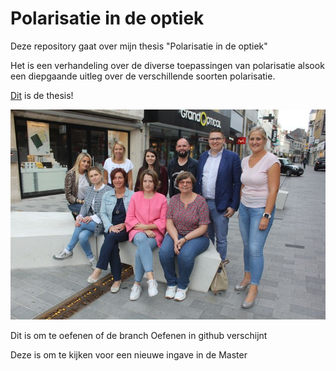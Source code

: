 # Polarisatie in de optiek #

Deze repository gaat over mijn thesis "Polarisatie in de optiek"

Het is een verhandeling over de diverse toepassingen van polarisatie alsook een diepgaande uitleg over de verschillende soorten polarisatie.

[Dit](Assets/ToepassingenVanPolarisatieInOptiek.pdf) is de thesis!

![Butters](Pics/763.jpg)

Dit is om te oefenen of de branch Oefenen in github verschijnt

Deze is om te kijken voor een nieuwe ingave in de Master